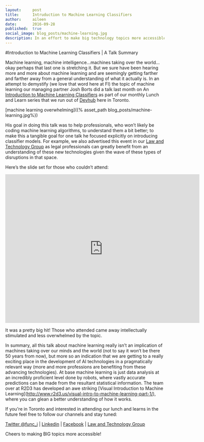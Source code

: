 ```yaml
---
layout:     post
title:      Intruduction to Machine Learning Classifiers
author:     aileen
date:       2016-09-28
published:  true
social_image: blog_posts/machine-learning.jpg
description: In an effort to make big technology topics more accessible our managing partner did a talk on machine learning classification models, an introduction to what machine learning is. This is a summary of the talk and link to machine learning information resources.
---
```


#Introduction to Machine Learning Classifiers | A Talk Summary

Machine learning, machine intelligence...machines taking over the world…okay perhaps that last one is stretching it. But we sure have been hearing more and more about machine learning and are seemingly getting farther and farther away from a general understanding of what it actually is.  In an attempt to demystify (we love that word here at FI) the topic of machine learning our managing partner Josh Borts did a talk last month on An [Introduction to Machine Learning Classifiers](https://www.meetup.com/Devhub/events/233471401/) as part of our monthly Lunch and Learn series that we run out of [Devhub](http://devhub.ca) here in Toronto. 
<!--more--> 
[machine learning overwhelming]({% asset_path blog_posts/machine-learning.jpg%})

His goal in doing this talk was to help professionals, who won’t likely be coding machine learning algorithms, to understand them a bit better; to make this a tangible goal for one talk he focused explicitly on introducing classifier models. For example, we also advertised this event in our [Law and Technology Group](https://www.meetup.com/Toronto-Law-Technology-Meetup/) as legal professionals can greatly benefit from an understanding of these new technologies given the wave of these types of disruptions in that space.

Here’s the slide set for those who couldn’t attend: 

<iframe src="http://www.slideshare.net/func_i/slideshelf" width="615px" height="470px" frameborder="0" marginwidth="0" marginheight="0" scrolling="no" style="border:none;" allowfullscreen webkitallowfullscreen mozallowfullscreen></iframe>

It was a pretty big hit! Those who attended came away intellectually stimulated and less overwhelmed by the topic. 

In summary, all this talk about machine learning really isn’t an implication of machines taking over our minds and the world (not to say it won’t be there 50 years from now), but more so an indication that we are getting to a really exciting place in the development of AI technologies in a pragmatically relevant way (more and more professions are benefiting from these advancing technologies). At base machine learning is just data analysis at an incredibly proficient level done by robots, where vastly accurate predictions can be made from the resultant statistical information.  The team over at R2D3 has developed an awe striking [Visual Introduction to Machine Learning[(http://www.r2d3.us/visual-intro-to-machine-learning-part-1/), where you can glean a better understanding of how it works. 

If you're in Toronto and interested in attending our lunch and learns in the future feel free to follow our channels and stay tuned: 

[Twitter @func_i](https://twitter.com/func_i) |
[Linkedin](https://www.linkedin.com/company/functional-imperative) |
[Facebook](https://www.facebook.com/SoftwareConsultancy/) | 
[Law and Technology Group](https://www.meetup.com/Toronto-Law-Technology-Meetup/)

Cheers to making BIG topics more accessible! 

 



